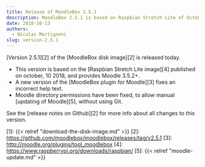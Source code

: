 ```yaml
---
title: Release of MoodleBox 2.5.1
description: MoodleBox 2.5.1 is based on Raspbian Stretch Lite of October 9, 2018. It allows you to update Moodle manually.
date: 2018-10-13
authors:
  - Nicolas Martignoni
slug: version-2.5.1
---
```


[Version 2.5.1][2] of the [MoodleBox disk image][2] is released today.

  - This version is based on the [Raspbian Stretch Lite image][4] published on october, 10 2018, and provides Moodle 3.5.2+.
  - A new version of the [MoodleBox plugin for Moodle][3] fixes an incorrect help text.
  - Moodle directory permissions have been fixed, to allow manual [updating of Moodle][5], without using Git.

See the [release notes on Github][2] for more info about all changes to this version.

 [1]: {{< relref "download-the-disk-image.md" >}}
 [2]: https://github.com/moodlebox/moodlebox/releases/tag/v2.5.1
 [3]: http://moodle.org/plugins/tool_moodlebox
 [4]: https://www.raspberrypi.org/downloads/raspbian/
 [5]: {{< relref "moodle-update.md" >}}
